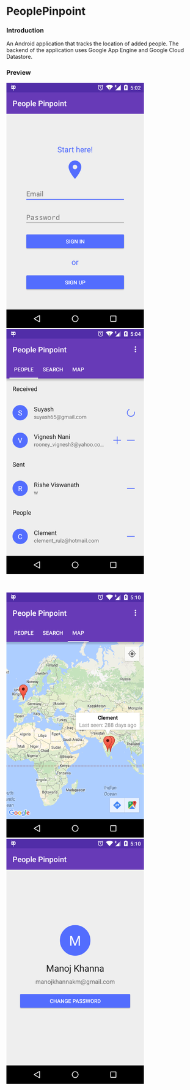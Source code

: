 # PeoplePinpoint

### Introduction

An Android application that tracks the location of added people. The backend of the application uses Google App Engine and Google Cloud Datastore.

### Preview

<img src="/preview/preview1.png" width=360 />&nbsp;&nbsp;&nbsp;&nbsp;&nbsp;&nbsp;&nbsp;&nbsp;<img src="/preview/preview2.png" width=360 />

&nbsp;

<img src="/preview/preview3.png" width=360 />&nbsp;&nbsp;&nbsp;&nbsp;&nbsp;&nbsp;&nbsp;&nbsp;<img src="/preview/preview4.png" width=360 />
